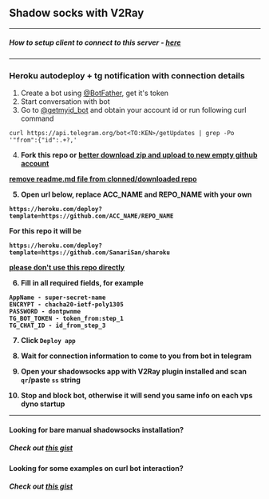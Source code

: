 ## Shadow socks with V2Ray

---

##### How to setup client to connect to this server - [here](https://gist.github.com/SanariSan/0844c0cd009d76aefad456321e12b973)

---

### Heroku autodeploy + tg notification with connection details

1. Create a bot using [@BotFather](https://telegram.me/BotFather), get it's token
2. Start conversation with bot
3. Go to [@getmyid_bot](https://telegram.me/getmyid_bot) and obtain your account id or run following curl command

```
curl https://api.telegram.org/bot<TO:KEN>/getUpdates | grep -Po '"from":{"id":.+?,'
```

4. **Fork this repo or** <b><ins>better download zip and upload to new empty github account</ins></b>

<b><ins>remove readme.md file from clonned/downloaded repo<b><ins>

5. Open url below, replace ACC_NAME and REPO_NAME with your own

```
https://heroku.com/deploy?template=https://github.com/ACC_NAME/REPO_NAME
```

For this repo it will be

```
https://heroku.com/deploy?template=https://github.com/SanariSan/sharoku
```
<b><ins>please don't use this repo directly<b><ins>

6. Fill in all required fields, for example

```
AppName - super-secret-name
ENCRYPT - chacha20-ietf-poly1305
PASSWORD - dontpwnme
TG_BOT_TOKEN - token_from:step_1
TG_CHAT_ID - id_from_step_3
```

7. Click `Deploy app`

8. Wait for connection information to come to you from bot in telegram

9. Open your shadowsocks app with V2Ray plugin installed and scan `qr`/paste `ss` string

10. Stop and block bot, otherwise it will send you same info on each vps dyno startup

---

#### Looking for bare manual shadowsocks installation?
##### Check out [this gist](https://gist.github.com/SanariSan/d10acea7107e28a4caf8b8c195d92583)
  
#### Looking for some examples on curl bot interaction?
##### Check out [this gist](https://gist.github.com/SanariSan/4c7cca1aef10dfe0e27e55cfd97e9a53)
